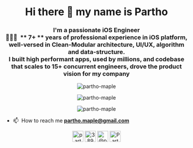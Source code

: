 <h1 align="center">Hi there 👋 my name is Partho</h1>
<h3 align="center">I'm a passionate iOS Engineer󠀠<br>
󠀠󠀠👨🏽‍💻 󠀠󠀠 ** 7+ ** years of professional experience in iOS platform, well-versed in Clean-Modular architecture, UI/UX, algorithm and data-structure. 
  <br>
  I built high performant apps, used by millions, and codebase that scales to 15+ concurrent engineers, drove the product vision for my company</h3>

<p align="center"> <img src="https://komarev.com/ghpvc/?username=partho-maple" alt="partho-maple" /> </p>

<p align="center"> <img src="https://github-readme-stats.vercel.app/api?username=partho-maple&show_icons=true&count_private=true" alt="partho-maple" /> </p>
<p align="center"> <img src="https://github-readme-stats.vercel.app/api/top-langs/?username=partho-maple&hide=html" alt="partho-maple" /> </p>


- 📫 󠀠󠀠 How to reach me **partho.maple@gmail.com**


<p align="center">
<a href="https://www.linkedin.com/in/partho-biswas/" target="blank"><img align="center" src="https://img.icons8.com/color/48/000000/linkedin-circled.png" alt="partho-biswas" height="30" width="30" /></a>
<a href="https://stackoverflow.com/users/2089253/partho-biswas?tab=profile" target="blank"><img align="center" src="https://img.icons8.com/color/48/000000/stackoverflow.png" alt="3890770" height="30" width="30" /></a>
<a href="https://medium.com/@partho.biswas" target="blank"><img align="center" src="https://img.icons8.com/color/50/000000/medium-monogram.png" alt="@partho.biswas" height="30" width="30" /></a>
<a href="https://twitter.com/ParthoBiswas007" target="blank"><img align="center" src="https://img.icons8.com/nolan/64/twitter.png" alt="ParthoBiswas007" height="30" width="30" /></a>
</p>
